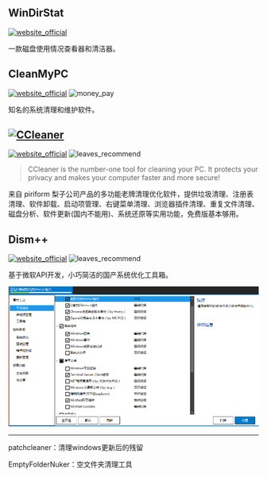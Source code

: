 ## WinDirStat
[![website_official](https://gitbook07.oss-cn-hangzhou.aliyuncs.com/website_official.svg)](https://windirstat.info/)

一款磁盘使用情况查看器和清洁器。

## CleanMyPC
[![website_official](https://gitbook07.oss-cn-hangzhou.aliyuncs.com/website_official.svg)](http://macpaw.com/cleanmypc) ![money_pay](https://gitbook07.oss-cn-hangzhou.aliyuncs.com/money_pay.svg)

知名的系统清理和维护软件。

## [![CCleaner](https://s1.pir.fm/pf/logos--DA8LAgMPCAQ/ccleaner-logo--small.jpg)](https://www.ccleaner.com/ccleaner)
[![website_official](https://gitbook07.oss-cn-hangzhou.aliyuncs.com/website_official.svg)](https://www.ccleaner.com/ccleaner) ![leaves_recommend](https://gitbook07.oss-cn-hangzhou.aliyuncs.com/leaves_rec.svg)

> CCleaner is the number-one tool for cleaning your PC.
It protects your privacy and makes your computer faster and more secure!

来自 piriform 梨子公司产品的多功能老牌清理优化软件，提供垃圾清理、注册表清理、软件卸载、启动项管理、右键菜单清理、浏览器插件清理、重复文件清理、磁盘分析、软件更新(国内不能用)、系统还原等实用功能，免费版基本够用。

## Dism++
[![website_official](https://gitbook07.oss-cn-hangzhou.aliyuncs.com/website_official.svg)](https://www.chuyu.me/zh-Hans/) ![leaves_recommend](https://gitbook07.oss-cn-hangzhou.aliyuncs.com/leaves_rec.svg)

基于微软API开发，小巧简洁的国产系统优化工具箱。

![Dism++](../../.gitbook/assets/z-system-customization-dism.jpg)

---

patchcleaner：清理windows更新后的残留

EmptyFolderNuker：空文件夹清理工具